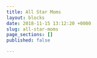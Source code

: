 ```yaml
---
title: All Star Moms
layout: blocks
date: 2018-11-15 13:12:20 +0000
slug: all-star-moms
page_sections: []
published: false

---
```

